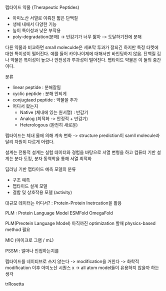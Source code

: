 펩타이드 약물 (Therapeutic Peptides)

- 아미노산 서열로 이뤄진 짧은 단백질
- 생체 내에서 다양한 기능
- 높이 특이성과 낮은 부작용
- poly-degradation(분해) -> 반감기가 너무 짧아 -> 도달하기전에 분해


다른 약물과 비교하면 small moleculde은 세포막 투과가 잘되긴 하지만 특정 타켓에 대한 특이성이 떨어진다. 예를 들어 카이나이제에 대해서만 바인딩하지 않음. 단백질 깁나 약물은 특이성이 높으나 안전성과 투과성이 떨어진다. 펩타이드 약물은 이 둘의 중간이다. 

분류
- linear peptide : 분해잘됨
- cyclic peptide : 분해 안되게
- conjugtaed peptide : 약물을 추가
- 어디서 왔는지
    - Native (체내에 있는 원서열) : 반감기
    - Analog (최적화 -> 안정적 + 반감기)
    - Heterologous (완전히 새로운)


펩타이드는 체내 물에 의해 계속 변화 -> structure prediction이 samll molecule과 달리 차원이 다르게 어렵다.

설계는 전통적 설계는 실험 데이터와 경험을 바탕으로 서열 변형을 하고 컴퓨터 기반 설계는 분다 도킹, 분자 동역학을 통해 서열 최적화 

딥러닝 기반 펩타이드 예측 모델의 분류
- 구조 예측
- 펩타이드 설계 모델
- 결합 및 상호작용 모델 (activity)

대규모 데이터는 어디서? : Protein-Protein Inetrcation을 활용



PLM : Protein Language Model
ESMFold
OmegaFold


PLM(Preotein Language Model)
아직까진 optimization 할때 physics-based method 필요

MIC (마이크로 그램 / mL)

PSSM : 얼마나 인접하는지를


펩타이드를 네이티브로 쓰지 않는다 -> modification을 거친다
-> 화학적 modification 이후 아미노산 시퀀스 x
-> all atom model들이 유용하지 않을까 하는 생각

trRosetta
